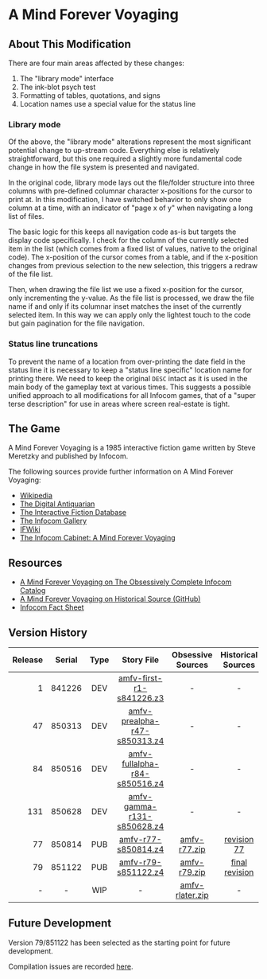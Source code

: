 # A Mind Forever Voyaging

## About This Modification
There are four main areas affected by these changes:
1. The "library mode" interface
2. The ink-blot psych test
3. Formatting of tables, quotations, and signs
4. Location names use a special value for the status line

### Library mode
Of the above, the "library mode" alterations represent the most significant potential change to up-stream code. Everything else is relatively straightforward, but this one required a slightly more fundamental code change in how the file system is presented and navigated.

In the original code, library mode lays out the file/folder structure into three columns with pre-defined columnar character x-positions for the cursor to print at. In this modification, I have switched behavior to only show one column at a time, with an indicator of "page x of y" when navigating a long list of files.

The basic logic for this keeps all navigation code as-is but targets the display code specifically. I check for the column of the currently selected item in the list (which comes from a fixed list of values, native to the original code). The x-position of the cursor comes from a table, and if the x-position changes from previous selection to the new selection, this triggers a redraw of the file list.

Then, when drawing the file list we use a fixed x-position for the cursor, only incrementing the y-value. As the file list is processed, we draw the file name if and only if its columnar inset matches the inset of the currently selected item. In this way we can apply only the lightest touch to the code but gain pagination for the file navigation.

### Status line truncations
To prevent the name of a location from over-printing the date field in the status line it is necessary to keep a "status line specific" location name for printing there. We need to keep the original `DESC` intact as it is used in the main body of the gameplay text at various times. This suggests a possible unified approach to all modifications for all Infocom games, that of a "super terse description" for use in areas where screen real-estate is tight.

## The Game

A Mind Forever Voyaging is a 1985 interactive fiction game written by Steve Meretzky and published by Infocom.

The following sources provide further information on A Mind Forever Voyaging:

* [Wikipedia](https://en.wikipedia.org/wiki/A_Mind_Forever_Voyaging)
* [The Digital Antiquarian](https://www.filfre.net/2014/04/a-mind-forever-voyaging-part-1-steve-meretzkys-interiors/)
* [The Interactive Fiction Database](https://ifdb.tads.org/viewgame?id=4h62dvooeg9ajtfa)
* [The Infocom Gallery](http://infocom.elsewhere.org/gallery/amfv/amfv.html)
* [IFWiki](http://www.ifwiki.org/index.php/A_Mind_Forever_Voyaging)
* [The Infocom Cabinet: A Mind Forever Voyaging](https://archive.org/details/InfocomCabinetAMindForeverVoyaging)

## Resources

* [A Mind Forever Voyaging on The Obsessively Complete Infocom Catalog](https://eblong.com/infocom/#amfv)
* [A Mind Forever Voyaging on Historical Source (GitHub)](https://github.com/historicalsource/amfv)
* [Infocom Fact Sheet](http://pdd.if-legends.org/infocom/fact-sheet.txt)

## Version History

| Release | Serial | Type | Story File                      | Obsessive Sources | Historical Sources |
| -------:|:------:|:----:|:-------------------------------:|:-----------------:|:------------------:|
|       1 | 841226 |  DEV |      [amfv-first-r1-s841226.z3] |                 - |                  - |
|      47 | 850313 |  DEV |  [amfv-prealpha-r47-s850313.z4] |                 - |                  - |
|      84 | 850516 |  DEV | [amfv-fullalpha-r84-s850516.z4] |                 - |                  - |
|     131 | 850628 |  DEV |    [amfv-gamma-r131-s850628.z4] |                 - |                  - |
|      77 | 850814 |  PUB |           [amfv-r77-s850814.z4] |    [amfv-r77.zip] |      [revision 77] |
|      79 | 851122 |  PUB |           [amfv-r79-s851122.z4] |    [amfv-r79.zip] |   [final revision] |
|       - |      - |  WIP |                               - | [amfv-rlater.zip] |                  - |

[amfv-first-r1-s841226.z3]: https://eblong.com/infocom/gamefiles/amfv-first-r1-s841226.z3

[amfv-prealpha-r47-s850313.z4]: https://eblong.com/infocom/gamefiles/amfv-prealpha-r47-s850313.z4

[amfv-fullalpha-r84-s850516.z4]: https://eblong.com/infocom/gamefiles/amfv-fullalpha-r84-s850516.z4

[amfv-gamma-r131-s850628.z4]: https://eblong.com/infocom/gamefiles/amfv-gamma-r131-s850628.z4

[amfv-r77-s850814.z4]: https://eblong.com/infocom/gamefiles/amfv-r77-s850814.z4
[amfv-r77.zip]: https://eblong.com/infocom/sources/amfv-r77.zip
[revision 77]: https://github.com/historicalsource/amfv/tree/c7d6edc25a72387beb17b56a2775ffed2d4da027

[amfv-r79-s851122.z4]: https://eblong.com/infocom/gamefiles/amfv-r79-s851122.z4
[amfv-r79.zip]: https://eblong.com/infocom/sources/amfv-r79.zip
[final revision]: https://github.com/historicalsource/amfv/tree/6d740ac4924ae7d90c2ccba6bd018da4126f74d1

[amfv-rlater.zip]: https://eblong.com/infocom/sources/amfv-rlater.zip

## Future Development

Version 79/851122 has been selected as the starting point for future development.

Compilation issues are recorded [here](https://github.com/the-infocom-files/amfv/issues/2).
